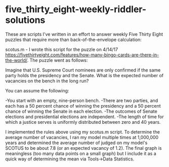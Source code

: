 # five_thirty_eight-weekly-riddler-solutions
These are scripts I've written in an effort to answer weekly Five Thirty Eight puzzles that require more than back-of-the-envelope calculation:

scotus.m - I wrote this script for the puzzle on 4/14/17 https://fivethirtyeight.com/features/how-many-bingo-cards-are-there-in-the-world/. The puzzle went as follows:

  Imagine that U.S. Supreme Court nominees are only confirmed if the same party holds the presidency and the Senate. What is 
  the expected number of vacancies on the bench in the long run?

  You can assume the following:

  -You start with an empty, nine-person bench.
  -There are two parties, and each has a 50 percent chance of winning the presidency and a 50 percent chance of winning 
   the Senate in each election.
  -The outcomes of Senate elections and presidential elections are independent.
  -The length of time for which a justice serves is uniformly distributed between zero and 40 years.
  
I implemented the rules above using my scotus.m script. To determine the average number of vacancies, I ran my model multiple
times at 1,000,000 years and determined the average number of judged on my model's SCOTUS to be about 7.8 (or an expected 
vacancy of 1.2). The final graph is meaningless (too many data points on a small graph) but I include it as a quick way of determining the mean via Tools->Data Statistics. 
